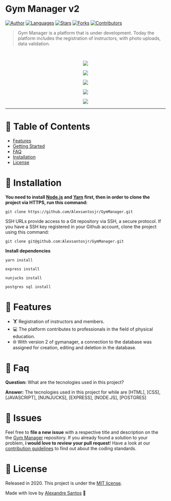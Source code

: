 ﻿# Gym Manager v2

[![Author](https://img.shields.io/badge/author-AlexSantosJr-7159c1?style=flat-square)](https://github.com/Alexsantosjr)
[![Languages](https://img.shields.io/github/languages/count/Alexsantosjr/GymManager?color=%7159c1&style=flat-square)](#)
[![Stars](https://img.shields.io/github/stars/Alexsantosjr/GymManager?color=7159c1&style=flat-square)](https://github.com/Alexsantosjr/GymManager/stargazers)
[![Forks](https://img.shields.io/github/forks/Alexsantosjr/GymManager?color=%7159c1&style=flat-square)](https://github.com/Alexsantosjr/GymManager/network/members)
[![Contributors](https://img.shields.io/github/contributors/Alexsantosjr/GymManager?color=7159c1&style=flat-square)](https://github.com/Alexsantosjr/GymManager/graphs/contributors)


> Gym Manager is a platform that is under development. Today the platform includes the registration of instructors, with photo uploads, data validation.

<br />
<p align="center"><img src="https://i.imgur.com/41sxuLt.png"/></p>
<p align="center"><img src="https://i.imgur.com/WnTy12E.png"/></p>
<p align="center"><img src="https://i.imgur.com/4x6OPno.png"/></p>
<p align="center"><img src="https://i.imgur.com/VQYwFCo.png"/></p>
<p align="center"><img src="https://i.imgur.com/Gx3HOLn.png"/></p>

---

# :pushpin: Table of Contents

* [Features](#rocket-features)
* [Getting Started](#runner-getting-started)
* [FAQ](#postbox-faq)
* [Installation](#construction_worker-installation)
* [License](#closed_book-license)

# :construction_worker: Installation

**You need to install [Node.js](https://nodejs.org/en/download/) and [Yarn](https://yarnpkg.com/) first, then in order to clone the project via HTTPS, run this command:**

```git clone https://github.com/Alexsantosjr/GymManager.git```

SSH URLs provide access to a Git repository via SSH, a secure protocol. If you have a SSH key registered in your Github account, clone the project using this command:

```git clone git@github.com:Alexsantosjr/GymManager.git```

**Install dependencies**

```yarn install```

```express install```

```nunjucks install```

```postgres sql install```


# :rocket: Features

* 🏋  Registration of instructors and members.
* 💻  The platform contributes to professionals in the field of physical education.
* 🌐  With version 2 of gymanager, a connection to the database was assigned for creation, editing and deletion in the database.



# :postbox: Faq

**Question:** What are the tecnologies used in this project?

**Answer:** The tecnologies used in this project for while are [HTML], [CSS], [JAVASCRIPT], [NUNJUCKS], [EXPRESS], [NODE.JS], [POSTGRES]
##


# :bug: Issues

Feel free to **file a new issue** with a respective title and description on the the [Gym Manager](https://github.com/Alexsantosjr/gymmanager/issues) repository. If you already found a solution to your problem, **i would love to review your pull request**! Have a look at our [contribution guidelines](https://github.com/Alexsantosjr/gymmanager/blob/master/CONTRIBUTING.md) to find out about the coding standards.


# :closed_book: License

Released in 2020.
This project is under the [MIT license](https://github.com/Alexsantosjr/gymmanager/blob/master/LICENSE).

Made with love by [Alexandre Santos](https://github.com/Alexsantojr) 🚀
